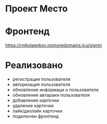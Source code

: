 # Проект Место
# Фронтенд
https://rnikolaenkov.nomoredomains.icu/signin

# Реализовано
* регистрация пользователя
* авторизация пользователя
* обновление информаци о пользователе
* обновление автараки пользователя
* добавление карточки
* удаление карточки
* лайк/дизлайк карточки
* подключен фронтенд

